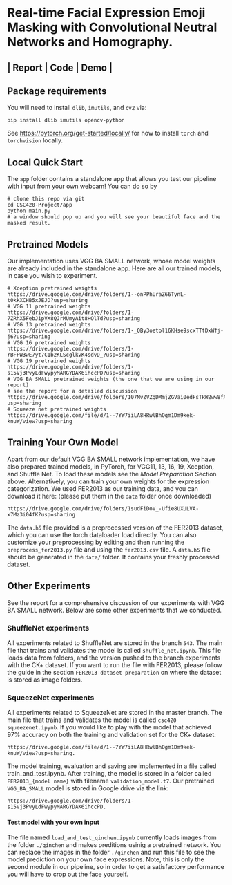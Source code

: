 # Real-time Facial Expression Emoji Masking with Convolutional Neutral Networks and Homography.
## | Report | Code | Demo | 

## Package requirements
You will need to install ```dlib```, ```imutils```, and ```cv2``` via:
``````
pip install dlib imutils opencv-python
``````
See https://pytorch.org/get-started/locally/ for how to install ```torch``` and ```torchvision``` locally. 

## Local Quick Start
The ```app``` folder contains a standalone app that allows you test our pipeline with input from your own webcam! You can do so by 
``````
# clone this repo via git
cd CSC420-Project/app
python main.py 
# a window should pop up and you will see your beautiful face and the masked result. 
``````

## Pretrained Models
Our implementation uses VGG BA SMALL network, whose model weights are already included in the standalone app. Here are all our trained models, in case you wish to experiment. 
``````
# Xception pretrained weights
https://drive.google.com/drive/folders/1--onPPhUraZ66TynL-t0kkXCHB5xJEJD?usp=sharing
# VGG 11 pretrained weights
https://drive.google.com/drive/folders/1-7ZRhX5FebJipVX8QJrMUmyAit8HOlTd?usp=sharing
# VGG 13 pretrained weights
https://drive.google.com/drive/folders/1-_QBy3oetol16KHse9scxTTtDxWfj-j6?usp=sharing
# VGG 16 pretrained weights
https://drive.google.com/drive/folders/1-rBFFW3wE7yt7C1b2KLScglkvK4sdvD_?usp=sharing
# VGG 19 pretrained weights
https://drive.google.com/drive/folders/1-s15Vj3PvyLdFwypyMARGYDAK6ihccPD?usp=sharing
# VGG BA SMALL pretrained weights (the one that we are using in our report)
# see the report for a detailed discussion 
https://drive.google.com/drive/folders/107MvZVZgDMmjZGVai0edFsTRW2ww8fX6?usp=sharing
# Squeeze net pretrained weights
https://drive.google.com/file/d/1--7YW7iiLA8HRwlBhOgm1Dm9kek-knuW/view?usp=sharing
``````

## Training Your Own Model
Apart from our default VGG BA SMALL network implementation, we have also prepared trained models, in PyTorch, for VGG11, 13, 16, 19, Xception, and Shuffle Net. To load these models see the *Model Preparation* Section above. Alternatively, you can train your own weights for the expression categorization. We used FER2013 as our training data, and you can download it here: (please put them in the ```data``` folder once downloaded)
``````
https://drive.google.com/drive/folders/1sudFiDoV_-Ufie8UXULVA-x7Mz3i04fK?usp=sharing
``````
The ```data.h5``` file provided is a preprocessed version of the FER2013 dataset, which you can use the torch dataloader load directly. You can also customize your preprocessing by editing and then running the ```preprocess_fer2013.py``` file and using the ```fer2013.csv``` file. A ```data.h5``` file should be generated in the ```data/``` folder. It contains your freshly processed dataset. 

## Other Experiments
See the report for a comprehensive discussion of our experiments with VGG BA SMALL network. Below are some other experiments that we conducted. 

### ShuffleNet experiments
All experiments related to ShuffleNet are stored in the branch ```543```. The main file that trains and validates the model is called ```shuffle_net.ipynb```. This file loads data from folders, and the version pushed to the branch experiments with the CK+ dataset. If you want to run the file with FER2013, please follow the guide in the section ```FER2013 dataset preparation``` on where the dataset is stored as image folders.

### SqueezeNet experiments
All experiments related to SqueezeNet are stored in the master branch. The main file that trains and validates the model is called ```csc420 squeezenet.ipynb```. If you would like to play with the model that achieved 97% accuracy on both the training and validation set for the CK+ dataset: 
``````
https://drive.google.com/file/d/1--7YW7iiLA8HRwlBhOgm1Dm9kek-knuW/view?usp=sharing.
``````

The model training, evaluation and saving are implemented in a file called train_and_test.ipynb. After training, the model is stored in a folder called ```FER2013_{model name}``` with filename ```validation_model.t7```. Our pretrained ```VGG_BA_SMALL``` model is stored in Google drive via the link: 
``````
https://drive.google.com/drive/folders/1-s15Vj3PvyLdFwypyMARGYDAK6ihccPD.
``````

#### Test model with your own input
The file named ```load_and_test_qinchen.ipynb``` currently loads images from the folder ```./qinchen``` and makes preditions usinig a pretrained network. You can replace the images in the folder ```./qinchen``` and run this file to see the model prediction on your own face expressions. Note, this is only the second module in our pipeline, so in order to get a satisfactory performance you will have to crop out the face yourself.
